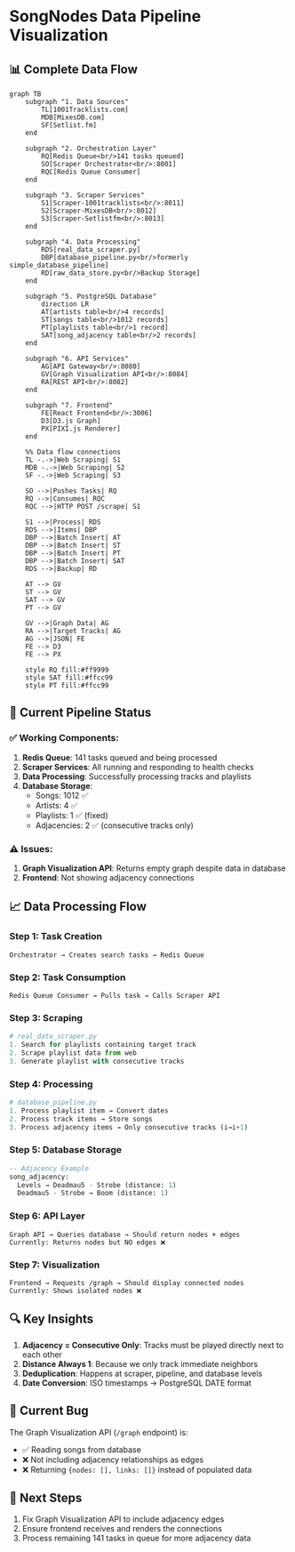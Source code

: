 # SongNodes Data Pipeline Visualization

## 📊 Complete Data Flow

```mermaid
graph TB
    subgraph "1. Data Sources"
        TL[1001Tracklists.com]
        MDB[MixesDB.com]
        SF[Setlist.fm]
    end

    subgraph "2. Orchestration Layer"
        RQ[Redis Queue<br/>141 tasks queued]
        SO[Scraper Orchestrator<br/>:8001]
        RQC[Redis Queue Consumer]
    end

    subgraph "3. Scraper Services"
        S1[Scraper-1001tracklists<br/>:8011]
        S2[Scraper-MixesDB<br/>:8012]
        S3[Scraper-Setlistfm<br/>:8013]
    end

    subgraph "4. Data Processing"
        RDS[real_data_scraper.py]
        DBP[database_pipeline.py<br/>formerly simple_database_pipeline]
        RD[raw_data_store.py<br/>Backup Storage]
    end

    subgraph "5. PostgreSQL Database"
        direction LR
        AT[artists table<br/>4 records]
        ST[songs table<br/>1012 records]
        PT[playlists table<br/>1 record]
        SAT[song_adjacency table<br/>2 records]
    end

    subgraph "6. API Services"
        AG[API Gateway<br/>:8080]
        GV[Graph Visualization API<br/>:8084]
        RA[REST API<br/>:8082]
    end

    subgraph "7. Frontend"
        FE[React Frontend<br/>:3006]
        D3[D3.js Graph]
        PX[PIXI.js Renderer]
    end

    %% Data flow connections
    TL -.->|Web Scraping| S1
    MDB -.->|Web Scraping| S2
    SF -.->|Web Scraping| S3

    SO -->|Pushes Tasks| RQ
    RQ -->|Consumes| RQC
    RQC -->|HTTP POST /scrape| S1

    S1 -->|Process| RDS
    RDS -->|Items| DBP
    DBP -->|Batch Insert| AT
    DBP -->|Batch Insert| ST
    DBP -->|Batch Insert| PT
    DBP -->|Batch Insert| SAT
    RDS -->|Backup| RD

    AT --> GV
    ST --> GV
    SAT --> GV
    PT --> GV

    GV -->|Graph Data| AG
    RA -->|Target Tracks| AG
    AG -->|JSON| FE
    FE --> D3
    FE --> PX

    style RQ fill:#ff9999
    style SAT fill:#ffcc99
    style PT fill:#ffcc99
```

## 🔄 Current Pipeline Status

### ✅ Working Components:
1. **Redis Queue**: 141 tasks queued and being processed
2. **Scraper Services**: All running and responding to health checks
3. **Data Processing**: Successfully processing tracks and playlists
4. **Database Storage**:
   - Songs: 1012 ✅
   - Artists: 4 ✅
   - Playlists: 1 ✅ (fixed)
   - Adjacencies: 2 ✅ (consecutive tracks only)

### ⚠️ Issues:
1. **Graph Visualization API**: Returns empty graph despite data in database
2. **Frontend**: Not showing adjacency connections

## 📈 Data Processing Flow

### Step 1: Task Creation
```
Orchestrator → Creates search tasks → Redis Queue
```

### Step 2: Task Consumption
```
Redis Queue Consumer → Pulls task → Calls Scraper API
```

### Step 3: Scraping
```python
# real_data_scraper.py
1. Search for playlists containing target track
2. Scrape playlist data from web
3. Generate playlist with consecutive tracks
```

### Step 4: Processing
```python
# database_pipeline.py
1. Process playlist item → Convert dates
2. Process track items → Store songs
3. Process adjacency items → Only consecutive tracks (i→i+1)
```

### Step 5: Database Storage
```sql
-- Adjacency Example
song_adjacency:
  Levels → Deadmau5 - Strobe (distance: 1)
  Deadmau5 - Strobe → Boom (distance: 1)
```

### Step 6: API Layer
```
Graph API → Queries database → Should return nodes + edges
Currently: Returns nodes but NO edges ❌
```

### Step 7: Visualization
```
Frontend → Requests /graph → Should display connected nodes
Currently: Shows isolated nodes ❌
```

## 🔍 Key Insights

1. **Adjacency = Consecutive Only**: Tracks must be played directly next to each other
2. **Distance Always 1**: Because we only track immediate neighbors
3. **Deduplication**: Happens at scraper, pipeline, and database levels
4. **Date Conversion**: ISO timestamps → PostgreSQL DATE format

## 🐛 Current Bug
The Graph Visualization API (`/graph` endpoint) is:
- ✅ Reading songs from database
- ❌ Not including adjacency relationships as edges
- ❌ Returning `{nodes: [], links: []}` instead of populated data

## 🎯 Next Steps
1. Fix Graph Visualization API to include adjacency edges
2. Ensure frontend receives and renders the connections
3. Process remaining 141 tasks in queue for more adjacency data